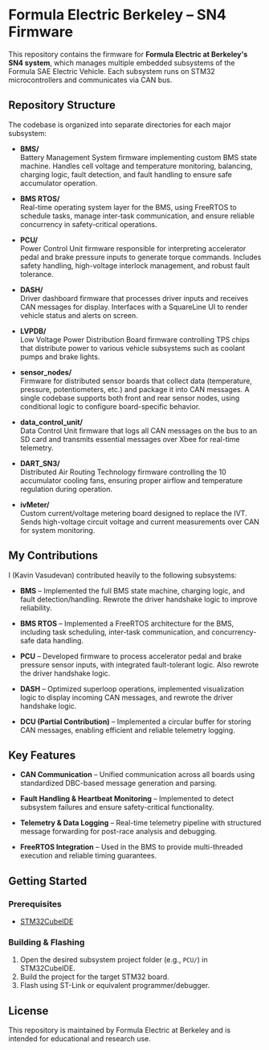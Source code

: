 # Formula Electric Berkeley – SN4 Firmware

This repository contains the firmware for **Formula Electric at Berkeley's SN4 system**, which manages multiple embedded subsystems of the Formula SAE Electric Vehicle. Each subsystem runs on STM32 microcontrollers and communicates via CAN bus.

## Repository Structure

The codebase is organized into separate directories for each major subsystem:

- **BMS/**  
  Battery Management System firmware implementing custom BMS state machine. Handles cell voltage and temperature monitoring, balancing, charging logic, fault detection, and fault handling to ensure safe accumulator operation.


- **BMS RTOS/**  
  Real-time operating system layer for the BMS, using FreeRTOS to schedule tasks, manage inter-task communication, and ensure reliable concurrency in safety-critical operations.


- **PCU/**  
  Power Control Unit firmware responsible for interpreting accelerator pedal and brake pressure inputs to generate torque commands. Includes safety handling, high-voltage interlock management, and robust fault tolerance.


- **DASH/**  
  Driver dashboard firmware that processes driver inputs and receives CAN messages for display. Interfaces with a SquareLine UI to render vehicle status and alerts on screen.


- **LVPDB/**  
  Low Voltage Power Distribution Board firmware controlling TPS chips that distribute power to various vehicle subsystems such as coolant pumps and brake lights.


- **sensor_nodes/**  
  Firmware for distributed sensor boards that collect data (temperature, pressure, potentiometers, etc.) and package it into CAN messages. A single codebase supports both front and rear sensor nodes, using conditional logic to configure board-specific behavior.


- **data_control_unit/**  
  Data Control Unit firmware that logs all CAN messages on the bus to an SD card and transmits essential messages over Xbee for real-time telemetry.


- **DART_SN3/**  
  Distributed Air Routing Technology firmware controlling the 10 accumulator cooling fans, ensuring proper airflow and temperature regulation during operation.


- **ivMeter/**  
  Custom current/voltage metering board designed to replace the IVT. Sends high-voltage circuit voltage and current measurements over CAN for system monitoring.

## My Contributions

I (Kavin Vasudevan) contributed heavily to the following subsystems:

- **BMS** – Implemented the full BMS state machine, charging logic, and fault detection/handling. Rewrote the driver handshake logic to improve reliability.


- **BMS RTOS** – Implemented a FreeRTOS architecture for the BMS, including task scheduling, inter-task communication, and concurrency-safe data handling.


- **PCU** – Developed firmware to process accelerator pedal and brake pressure sensor inputs, with integrated fault-tolerant logic. Also rewrote the driver handshake logic.


- **DASH** – Optimized superloop operations, implemented visualization logic to display incoming CAN messages, and rewrote the driver handshake logic.


- **DCU (Partial Contribution)** – Implemented a circular buffer for storing CAN messages, enabling efficient and reliable telemetry logging.

## Key Features

- **CAN Communication** – Unified communication across all boards using standardized DBC-based message generation and parsing.


- **Fault Handling & Heartbeat Monitoring** – Implemented to detect subsystem failures and ensure safety-critical functionality.  


- **Telemetry & Data Logging** – Real-time telemetry pipeline with structured message forwarding for post-race analysis and debugging.


- **FreeRTOS Integration** – Used in the BMS to provide multi-threaded execution and reliable timing guarantees.

## Getting Started

### Prerequisites
- [STM32CubeIDE](https://www.st.com/en/development-tools/stm32cubeide.html)

### Building & Flashing
1. Open the desired subsystem project folder (e.g., `PCU/`) in STM32CubeIDE.  
2. Build the project for the target STM32 board.  
3. Flash using ST-Link or equivalent programmer/debugger.

## License
This repository is maintained by Formula Electric at Berkeley and is intended for educational and research use.
